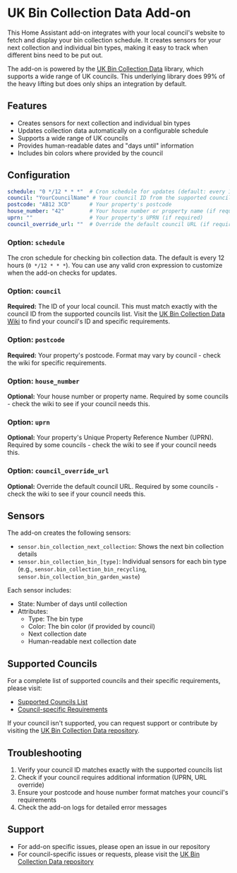 # UK Bin Collection Data Add-on

This Home Assistant add-on integrates with your local council's website to fetch and display your bin collection
schedule. It creates sensors for your next collection and individual bin types, making it easy to track when different
bins need to be put out.

The add-on is powered by the [UK Bin Collection Data](https://github.com/robbrad/UKBinCollectionData) library, which
supports a wide range of UK councils. This underlying library does 99% of the heavy lifting but does only ships an
integration by default.

## Features

- Creates sensors for next collection and individual bin types
- Updates collection data automatically on a configurable schedule
- Supports a wide range of UK councils
- Provides human-readable dates and "days until" information
- Includes bin colors where provided by the council

## Configuration

```yaml
schedule: "0 */12 * * *"  # Cron schedule for updates (default: every 12 hours)
council: "YourCouncilName" # Your council ID from the supported councils list
postcode: "AB12 3CD"      # Your property's postcode
house_number: "42"        # Your house number or property name (if required)
uprn: ""                  # Your property's UPRN (if required)
council_override_url: ""  # Override the default council URL (if required)
```

### Option: `schedule`

The cron schedule for checking bin collection data. The default is every 12 hours (`0 */12 * * *`). You can use any valid cron expression to customize when the add-on checks for updates.

### Option: `council`

**Required:** The ID of your local council. This must match exactly with the council ID from the supported councils list. Visit the [UK Bin Collection Data Wiki](https://github.com/robbrad/UKBinCollectionData/wiki) to find your council's ID and specific requirements.

### Option: `postcode`

**Required:** Your property's postcode. Format may vary by council - check the wiki for specific requirements.

### Option: `house_number`

**Optional:** Your house number or property name. Required by some councils - check the wiki to see if your council needs this.

### Option: `uprn`

**Optional:** Your property's Unique Property Reference Number (UPRN). Required by some councils - check the wiki to see if your council needs this.

### Option: `council_override_url`

**Optional:** Override the default council URL. Required by some councils - check the wiki to see if your council needs this.

## Sensors

The add-on creates the following sensors:

- `sensor.bin_collection_next_collection`: Shows the next bin collection details
- `sensor.bin_collection_bin_[type]`: Individual sensors for each bin type (e.g., `sensor.bin_collection_bin_recycling`, `sensor.bin_collection_bin_garden_waste`)

Each sensor includes:
- State: Number of days until collection
- Attributes:
  - Type: The bin type
  - Color: The bin color (if provided by council)
  - Next collection date
  - Human-readable next collection date

## Supported Councils

For a complete list of supported councils and their specific requirements, please visit:
- [Supported Councils List](https://github.com/robbrad/UKBinCollectionData/wiki)
- [Council-specific Requirements](https://github.com/robbrad/UKBinCollectionData/wiki)

If your council isn't supported, you can request support or contribute by visiting the [UK Bin Collection Data repository](https://github.com/robbrad/UKBinCollectionData).

## Troubleshooting

1. Verify your council ID matches exactly with the supported councils list
2. Check if your council requires additional information (UPRN, URL override)
3. Ensure your postcode and house number format matches your council's requirements
4. Check the add-on logs for detailed error messages

## Support

- For add-on specific issues, please open an issue in our repository
- For council-specific issues or requests, please visit the [UK Bin Collection Data repository](https://github.com/robbrad/UKBinCollectionData)

